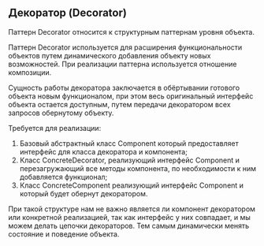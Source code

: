 ## Декоратор (Decorator)

Паттерн Decorator относится к структурным паттернам уровня объекта.

Паттерн Decorator используется для расширения функциональности объектов путем динамического добавления объекту новых возможностей. При реализации паттерна используется отношение композиции.

Сущность работы декоратора заключается в обёртывании готового объекта новым функционалом, при этом весь оригинальный интерфейс объекта остается доступным, путем передачи декоратором всех запросов обернутому объекту.

Требуется для реализации:

1. Базовый абстрактный класс Component который предоставляет интерфейс для класса декоратора и компонента;
2. Класс ConcreteDecorator, реализующий интерфейс Component и перезагружающий все методы компонента, по необходимости к ним добавляется функционал;
3. Класс ConcreteComponent реализующий интерфейс Component и который будет обернут декоратором.

При такой структуре нам не важно является ли компонент декоратором или конкретной реализацией, так как интерфейс у них совпадает, и мы можем делать цепочки декораторов. Тем самым динамически менять состояние и поведение объекта.

